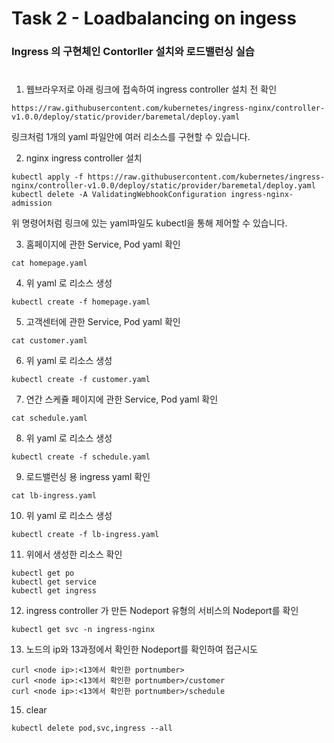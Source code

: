 # Task 2 - Loadbalancing on ingess

### Ingress 의 구현체인 Contorller 설치와 로드밸런싱 실습
#


1. 웹브라우저로 아래 링크에 접속하여 ingress controller 설치 전 확인
```
https://raw.githubusercontent.com/kubernetes/ingress-nginx/controller-v1.0.0/deploy/static/provider/baremetal/deploy.yaml
```

링크처럼 1개의 yaml 파일안에 여러 리소스를 구현할 수 있습니다.

2. nginx ingress controller 설치
```
kubectl apply -f https://raw.githubusercontent.com/kubernetes/ingress-nginx/controller-v1.0.0/deploy/static/provider/baremetal/deploy.yaml
kubectl delete -A ValidatingWebhookConfiguration ingress-nginx-admission
```  
위 명령어처럼 링크에 있는 yaml파일도 kubectl을 통해 제어할 수 있습니다.

3. 홈페이지에 관한 Service, Pod yaml 확인
```
cat homepage.yaml
```

4. 위 yaml 로 리소스 생성
```
kubectl create -f homepage.yaml
```

5. 고객센터에 관한 Service, Pod yaml 확인
```
cat customer.yaml
```

6. 위 yaml 로 리소스 생성
```
kubectl create -f customer.yaml
```

7. 연간 스케쥴 페이지에 관한 Service, Pod yaml 확인
```
cat schedule.yaml
```

8. 위 yaml 로 리소스 생성
```
kubectl create -f schedule.yaml
```

9. 로드밸런싱 용 ingress yaml 확인
```
cat lb-ingress.yaml
```

10. 위 yaml 로 리소스 생성
```
kubectl create -f lb-ingress.yaml
```

11. 위에서 생성한 리소스 확인
```
kubectl get po
kubectl get service
kubectl get ingress
```

12. ingress controller 가 만든 Nodeport 유형의 서비스의 Nodeport를 확인
```
kubectl get svc -n ingress-nginx
```

13. 노드의 ip와 13과정에서 확인한 Nodeport를 확인하여 접근시도
```
curl <node ip>:<13에서 확인한 portnumber>
curl <node ip>:<13에서 확인한 portnumber>/customer
curl <node ip>:<13에서 확인한 portnumber>/schedule
```

15. clear
```
kubectl delete pod,svc,ingress --all
```
